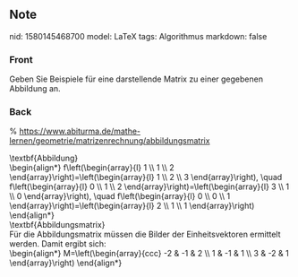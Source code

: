 ## Note
nid: 1580145468700
model: LaTeX
tags: Algorithmus
markdown: false

### Front
Geben Sie Beispiele für eine darstellende Matrix zu einer gegebenen Abbildung an.

### Back
% <a href="https://www.abiturma.de/mathe-lernen/geometrie/matrizenrechnung/abbildungsmatrix">https://www.abiturma.de/mathe-lernen/geometrie/matrizenrechnung/abbildungsmatrix</a><div>
</div><div>\textbf{Abbildung}</div><div>
</div><div>\begin{align*}
f\left(\begin{array}{l}
1 \\
1 \\
2
\end{array}\right)=\left(\begin{array}{l}
1 \\
2 \\
3
\end{array}\right), \quad f\left(\begin{array}{l}
0 \\
1 \\
2
\end{array}\right)=\left(\begin{array}{l}
3 \\
1 \\
0
\end{array}\right), \quad f\left(\begin{array}{l}
0 \\
0 \\
1
\end{array}\right)=\left(\begin{array}{l}
2 \\
1 \\
1
\end{array}\right)
\end{align*}
</div><div>
</div><div>
</div><div>\textbf{Abbildungsmatrix}</div><div>
</div><div>Für die Abbildungsmatrix müssen die Bilder der Einheitsvektoren ermittelt werden. Damit ergibt sich:</div><div>
</div><div>\begin{align*}
M=\left(\begin{array}{ccc}
-2 & -1 & 2 \\
1 & -1 & 1 \\
3 & -2 & 1
\end{array}\right)
\end{align*}
</div>
